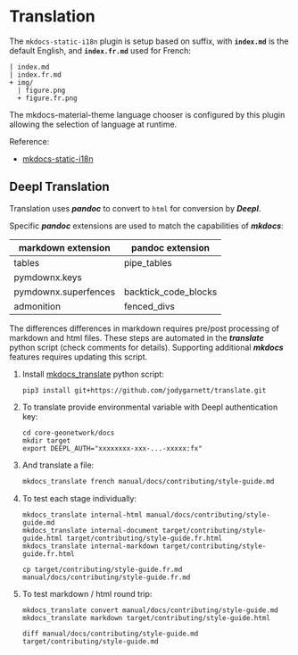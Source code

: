 # Translation

The ``mkdocs-static-i18n`` plugin is setup based on suffix, with **`index.md`** is the default English, and **``index.fr.md``** used for French:

``` text
| index.md
| index.fr.md
+ img/
  | figure.png
  + figure.fr.png
```

The mkdocs-material-theme language chooser is configured by this plugin allowing the selection of language at runtime.

Reference:

* [mkdocs-static-i18n](https://ultrabug.github.io/mkdocs-static-i18n/)

## Deepl Translation

Translation uses ***pandoc*** to convert to `html` for conversion by ***Deepl***.

Specific ***pandoc*** extensions are used to match the capabilities of ***mkdocs***:

| markdown extension   | pandoc extension       |
|----------------------|------------------------|
| tables               | pipe_tables            |
| pymdownx.keys        |                        |
| pymdownx.superfences | backtick_code_blocks   |
| admonition           | fenced_divs            |

The differences differences in markdown requires pre/post processing of markdown and html files. These steps are automated in the ***translate*** python script (check comments for details). Supporting additional ***mkdocs*** features requires updating this script.

1. Install [mkdocs_translate](https://github.com/jodygarnett/translate) python script:
   
   ```
   pip3 install git+https://github.com/jodygarnett/translate.git
   ```

2. To translate provide environmental variable with Deepl authentication key:

   ```
   cd core-geonetwork/docs
   mkdir target
   export DEEPL_AUTH="xxxxxxxx-xxx-...-xxxxx:fx"
   ```

3. And translate a file:

   ``` bash
   mkdocs_translate french manual/docs/contributing/style-guide.md
   ```
   
4. To test each stage individually:

   ```
   mkdocs_translate internal-html manual/docs/contributing/style-guide.md
   mkdocs_translate internal-document target/contributing/style-guide.html target/contributing/style-guide.fr.html
   mkdocs_translate internal-markdown target/contributing/style-guide.fr.html

   cp target/contributing/style-guide.fr.md manual/docs/contributing/style-guide.fr.md
   ```

5. To test markdown / html round trip:

   ```
   mkdocs_translate convert manual/docs/contributing/style-guide.md
   mkdocs_translate markdown target/contributing/style-guide.html

   diff manual/docs/contributing/style-guide.md target/contributing/style-guide.md
   ```
